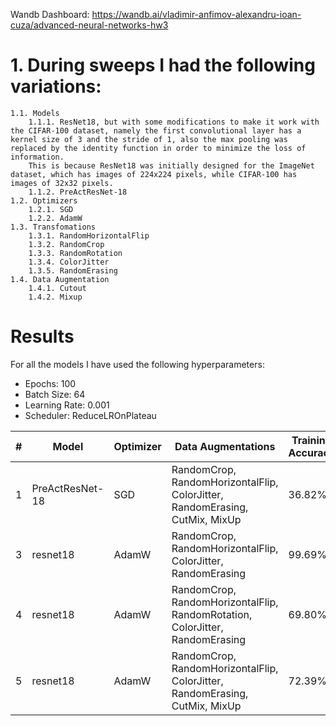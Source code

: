 Wandb Dashboard: https://wandb.ai/vladimir-anfimov-alexandru-ioan-cuza/advanced-neural-networks-hw3

# 1. During sweeps I had the following variations:
    1.1. Models
        1.1.1. ResNet18, but with some modifications to make it work with the CIFAR-100 dataset, namely the first convolutional layer has a kernel size of 3 and the stride of 1, also the max pooling was replaced by the identity function in order to minimize the loss of information.
        This is because ResNet18 was initially designed for the ImageNet dataset, which has images of 224x224 pixels, while CIFAR-100 has images of 32x32 pixels.
        1.1.2. PreActResNet-18
    1.2. Optimizers
        1.2.1. SGD
        1.2.2. AdamW
    1.3. Transfomations
        1.3.1. RandomHorizontalFlip
        1.3.2. RandomCrop
        1.3.3. RandomRotation
        1.3.4. ColorJitter
        1.3.5. RandomErasing
    1.4. Data Augmentation
        1.4.1. Cutout
        1.4.2. Mixup


# Results
For all the models I have used the following hyperparameters:
- Epochs: 100
- Batch Size: 64
- Learning Rate: 0.001
- Scheduler: ReduceLROnPlateau


| #  | Model           | Optimizer |  Data Augmentations                                  | Training Accuracy | Test Accuracy |
|----|----------------|-----------|-----------------------------------------------------| ----------------- | ------------- |
| 1  | PreActResNet-18 | SGD       | RandomCrop, RandomHorizontalFlip, ColorJitter, RandomErasing, CutMix, MixUp | 36.82%  | 50.33% |
| 3  | resnet18       | AdamW     | RandomCrop, RandomHorizontalFlip, ColorJitter, RandomErasing | 99.69%    | 72.40% |
| 4  | resnet18       | AdamW     | RandomCrop, RandomHorizontalFlip, RandomRotation, ColorJitter, RandomErasing | 69.80% | 72.82% |
| 5  | resnet18       | AdamW     | RandomCrop, RandomHorizontalFlip, ColorJitter, RandomErasing, CutMix, MixUp | 72.39% | 73.95% (best 75.02%) |


